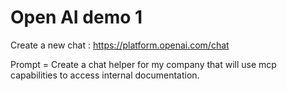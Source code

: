 # Open AI demo 1

Create a new chat : https://platform.openai.com/chat

Prompt = Create a chat helper for my company that will use mcp capabilities to access internal documentation.